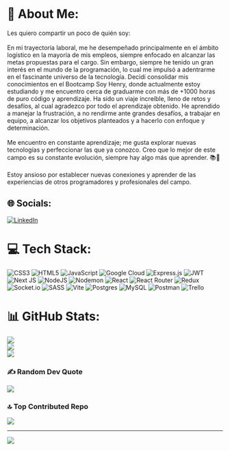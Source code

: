 # 💫 About Me:
Les quiero compartir un poco de quién soy:<br><br>En mi trayectoria laboral, me he desempeñado principalmente en el ámbito logístico en la mayoría de mis empleos, siempre enfocado en alcanzar las metas propuestas para el cargo. Sin embargo, siempre he tenido un gran interés en el mundo de la programación, lo cual me impulsó a adentrarme en el fascinante universo de la tecnología. Decidí consolidar mis conocimientos en el Bootcamp Soy Henry, donde actualmente estoy estudiando y me encuentro cerca de graduarme con más de +1000 horas de puro código y aprendizaje. Ha sido un viaje increíble, lleno de retos y desafíos, al cual agradezco por todo el aprendizaje obtenido. He aprendido a manejar la frustración, a no rendirme ante grandes desafíos, a trabajar en equipo, a alcanzar los objetivos planteados y a hacerlo con enfoque y determinación.<br><br>Me encuentro en constante aprendizaje; me gusta explorar nuevas tecnologías y perfeccionar las que ya conozco. Creo que lo mejor de este campo es su constante evolución, siempre hay algo más que aprender. 📚📖<br><br>Estoy ansioso por establecer nuevas conexiones y aprender de las experiencias de otros programadores y profesionales del campo.


## 🌐 Socials:
[![LinkedIn](https://img.shields.io/badge/LinkedIn-%230077B5.svg?logo=linkedin&logoColor=white)](www.linkedin.com/in/harold-rodriguez-5a90021a9) 

# 💻 Tech Stack:
![CSS3](https://img.shields.io/badge/css3-%231572B6.svg?style=for-the-badge&logo=css3&logoColor=white) ![HTML5](https://img.shields.io/badge/html5-%23E34F26.svg?style=for-the-badge&logo=html5&logoColor=white) ![JavaScript](https://img.shields.io/badge/javascript-%23323330.svg?style=for-the-badge&logo=javascript&logoColor=%23F7DF1E) ![Google Cloud](https://img.shields.io/badge/GoogleCloud-%234285F4.svg?style=for-the-badge&logo=google-cloud&logoColor=white) ![Express.js](https://img.shields.io/badge/express.js-%23404d59.svg?style=for-the-badge&logo=express&logoColor=%2361DAFB) ![JWT](https://img.shields.io/badge/JWT-black?style=for-the-badge&logo=JSON%20web%20tokens) ![Next JS](https://img.shields.io/badge/Next-black?style=for-the-badge&logo=next.js&logoColor=white) ![NodeJS](https://img.shields.io/badge/node.js-6DA55F?style=for-the-badge&logo=node.js&logoColor=white) ![Nodemon](https://img.shields.io/badge/NODEMON-%23323330.svg?style=for-the-badge&logo=nodemon&logoColor=%BBDEAD) ![React](https://img.shields.io/badge/react-%2320232a.svg?style=for-the-badge&logo=react&logoColor=%2361DAFB) ![React Router](https://img.shields.io/badge/React_Router-CA4245?style=for-the-badge&logo=react-router&logoColor=white) ![Redux](https://img.shields.io/badge/redux-%23593d88.svg?style=for-the-badge&logo=redux&logoColor=white) ![Socket.io](https://img.shields.io/badge/Socket.io-black?style=for-the-badge&logo=socket.io&badgeColor=010101) ![SASS](https://img.shields.io/badge/SASS-hotpink.svg?style=for-the-badge&logo=SASS&logoColor=white) ![Vite](https://img.shields.io/badge/vite-%23646CFF.svg?style=for-the-badge&logo=vite&logoColor=white) ![Postgres](https://img.shields.io/badge/postgres-%23316192.svg?style=for-the-badge&logo=postgresql&logoColor=white) ![MySQL](https://img.shields.io/badge/mysql-%2300000f.svg?style=for-the-badge&logo=mysql&logoColor=white) ![Postman](https://img.shields.io/badge/Postman-FF6C37?style=for-the-badge&logo=postman&logoColor=white) ![Trello](https://img.shields.io/badge/Trello-%23026AA7.svg?style=for-the-badge&logo=Trello&logoColor=white)
# 📊 GitHub Stats:
![](https://github-readme-stats.vercel.app/api?username=HRodriguezJimenez&theme=radical&hide_border=false&include_all_commits=false&count_private=false)<br/>
![](https://github-readme-streak-stats.herokuapp.com/?user=HRodriguezJimenez&theme=radical&hide_border=false)<br/>
![](https://github-readme-stats.vercel.app/api/top-langs/?username=HRodriguezJimenez&theme=radical&hide_border=false&include_all_commits=false&count_private=false&layout=compact)

### ✍️ Random Dev Quote
![](https://quotes-github-readme.vercel.app/api?type=horizontal&theme=radical)

### 🔝 Top Contributed Repo
![](https://github-contributor-stats.vercel.app/api?username=HRodriguezJimenez&limit=5&theme=radical&combine_all_yearly_contributions=true)

---
[![](https://visitcount.itsvg.in/api?id=HRodriguezJimenez&icon=0&color=0)](https://visitcount.itsvg.in)

<!-- Proudly created with GPRM ( https://gprm.itsvg.in ) -->
